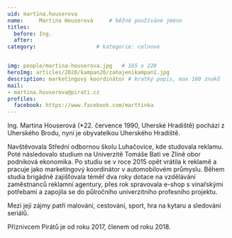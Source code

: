 ```yaml
---
uid: martina.houserova
name:     Martina Houserová  	# běžně používáné jméno
titles:
  before: Ing.
  after:
category:                   # kategorie: celnove


img: people/martina-houserova.jpg   # 165 x 220
heroImg: articles/2020/kampan20/zahajenikampan1.jpg
description: marketingový koordinátor # kratký popis, max 160 znaků
mail:
- martina.houserova@pirati.cz
profiles:
  facebook: https://www.facebook.com/marttinka
---
```


Ing. Martina Houserová (*22. července 1990, Uherské Hradiště) pochází z Uherského Brodu, nyní je obyvatelkou Uherského Hradiště.

Navštěvovala Střední odbornou školu Luhačovice, kde studovala reklamu. Poté následovalo studium na Univerzitě Tomáše Bati ve Zlíně obor podniková ekonomika. Po studiu se v roce 2015 opět vrátila k reklamě a pracuje jako marketingový koordinátor v automobilovém průmyslu. Během studia brigádně zajišťovala téměř dva roky dotace na vzdělávání zaměstnanců reklamní agentury, přes rok spravovala e-shop s vinařskými potřebami a zapojila se do půlročního univerzitního profesního projektu.

Mezi její zájmy patří malování, cestování, sport, hra na kytaru a sledování seriálů.

Příznivcem Pirátů je od roku 2017, členem od roku 2018.
